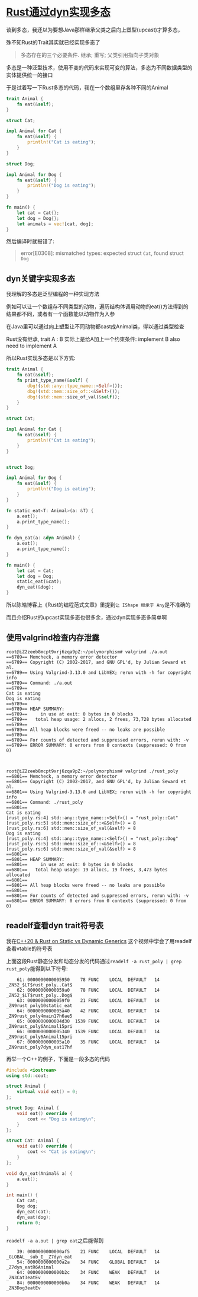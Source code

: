 # [Rust通过dyn实现多态](/2020/09/rust_polymorphism.md)

谈到多态，我还以为要想Java那样继承父类之后向上塑型(upcast)才算多态，

殊不知Rust的Trait其实就已经实现多态了

> 多态存在的三个必要条件. 继承; 重写; 父类引用指向子类对象

多态是一种泛型技术，使用不变的代码来实现可变的算法，多态为不同数据类型的实体提供统一的接口   

于是试着写一下Rust多态的代码，我在一个数组里存各种不同的Animal

```rust
trait Animal {
    fn eat(&self);
}

struct Cat;

impl Animal for Cat {
    fn eat(&self) {
        println!("Cat is eating");
    }
}

struct Dog;

impl Animal for Dog {
    fn eat(&self) {
        println!("Dog is eating");
    }
}

fn main() {
    let cat = Cat{};
    let dog = Dog{};
    let animals = vec![cat, dog];
}
```

然后编译时就报错了: 

> error[E0308]: mismatched types: expected struct `Cat`, found struct `Dog`

## dyn关键字实现多态

我理解的多态是泛型编程的一种实现方法

例如可以让一个数组存不同类型的动物，遍历结构体调用动物的eat()方法得到的结果都不同，或者有一个函数能以动物作为入参

在Java里可以通过向上塑型让不同动物都cast成Animal类，得以通过类型检查

Rust没有继承, trait A : B 实际上是给A加上一个约束条件: implement B also need to implement A

所以Rust实现多态是以下方式:

```rust
trait Animal {
    fn eat(&self);
    fn print_type_name(&self) {
        dbg!(std::any::type_name::<Self>());
        dbg!(std::mem::size_of::<&Self>());
        dbg!(std::mem::size_of_val(&self));
    }
}

struct Cat;

impl Animal for Cat {
    fn eat(&self) {
        println!("Cat is eating");
    }
}


struct Dog;

impl Animal for Dog {
    fn eat(&self) {
        println!("Dog is eating");
    }
}

fn static_eat<T: Animal>(a: &T) {
    a.eat();
    a.print_type_name();
}

fn dyn_eat(a: &dyn Animal) {
    a.eat();
    a.print_type_name();
}

fn main() {
    let cat = Cat;
    let dog = Dog;
    static_eat(&cat);
    dyn_eat(&dog);
}
```

所以陈皓博客上《Rust的编程范式文章》里提到`让 IShape 继承于 Any`是不准确的

而且介绍Rust的upcast实现多态也很多余，通过dyn实现多态多简单啊

## 使用valgrind检查内存泄露

```
root@iZ2zeeb8mcpt9xrj6zqa9pZ:~/polymorphism# valgrind ./a.out 
==6789== Memcheck, a memory error detector
==6789== Copyright (C) 2002-2017, and GNU GPL'd, by Julian Seward et al.
==6789== Using Valgrind-3.13.0 and LibVEX; rerun with -h for copyright info
==6789== Command: ./a.out
==6789== 
Cat is eating
Dog is eating
==6789== 
==6789== HEAP SUMMARY:
==6789==     in use at exit: 0 bytes in 0 blocks
==6789==   total heap usage: 2 allocs, 2 frees, 73,728 bytes allocated
==6789== 
==6789== All heap blocks were freed -- no leaks are possible
==6789== 
==6789== For counts of detected and suppressed errors, rerun with: -v
==6789== ERROR SUMMARY: 0 errors from 0 contexts (suppressed: 0 from 0)



root@iZ2zeeb8mcpt9xrj6zqa9pZ:~/polymorphism# valgrind ./rust_poly 
==6801== Memcheck, a memory error detector
==6801== Copyright (C) 2002-2017, and GNU GPL'd, by Julian Seward et al.
==6801== Using Valgrind-3.13.0 and LibVEX; rerun with -h for copyright info
==6801== Command: ./rust_poly
==6801== 
Cat is eating
[rust_poly.rs:4] std::any::type_name::<Self>() = "rust_poly::Cat"
[rust_poly.rs:5] std::mem::size_of::<&Self>() = 8
[rust_poly.rs:6] std::mem::size_of_val(&self) = 8
Dog is eating
[rust_poly.rs:4] std::any::type_name::<Self>() = "rust_poly::Dog"
[rust_poly.rs:5] std::mem::size_of::<&Self>() = 8
[rust_poly.rs:6] std::mem::size_of_val(&self) = 8
==6801== 
==6801== HEAP SUMMARY:
==6801==     in use at exit: 0 bytes in 0 blocks
==6801==   total heap usage: 19 allocs, 19 frees, 3,473 bytes allocated
==6801== 
==6801== All heap blocks were freed -- no leaks are possible
==6801== 
==6801== For counts of detected and suppressed errors, rerun with: -v
==6801== ERROR SUMMARY: 0 errors from 0 contexts (suppressed: 0 from 0)
```

## readelf查看dyn trait符号表

我在[C++20 & Rust on Static vs Dynamic Generics](https://www.youtube.com/watch?v=olM7o_oYML0)
这个视频中学会了用readelf查看vtable的符号表

上面这段Rust静态分发和动态分发的代码通过`readelf -a rust_poly | grep rust_poly`能得到以下符号:

```
    61: 0000000000005950    78 FUNC    LOCAL  DEFAULT   14 _ZN52_$LT$rust_poly..Cat$
    62: 00000000000059a0    78 FUNC    LOCAL  DEFAULT   14 _ZN52_$LT$rust_poly..Dog$
    63: 00000000000059f0    21 FUNC    LOCAL  DEFAULT   14 _ZN9rust_poly10static_eat
    64: 0000000000005a40    42 FUNC    LOCAL  DEFAULT   14 _ZN9rust_poly4main17h6ae5
    65: 0000000000004d30  1539 FUNC    LOCAL  DEFAULT   14 _ZN9rust_poly6Animal15pri
    66: 0000000000005340  1539 FUNC    LOCAL  DEFAULT   14 _ZN9rust_poly6Animal15pri
    67: 0000000000005a10    35 FUNC    LOCAL  DEFAULT   14 _ZN9rust_poly7dyn_eat17hf
```

再举一个C++的例子，下面是一段多态的代码

```cpp
#include <iostream>
using std::cout;

struct Animal {
	virtual void eat() = 0;
};

struct Dog: Animal {
	void eat() override {
		cout << "Dog is eating\n";
	}	
};

struct Cat: Animal {
	void eat() override {
		cout << "Cat is eating\n";
	}	
};

void dyn_eat(Animal& a) {
	a.eat();
}

int main() {
	Cat cat;
	Dog dog;
	dyn_eat(cat);
	dyn_eat(dog);
	return 0;
}
```

`readelf -a a.out | grep eat`之后能得到

```
    39: 0000000000000af5    21 FUNC    LOCAL  DEFAULT   14 _GLOBAL__sub_I__Z7dyn_eat
    54: 0000000000000a2a    34 FUNC    GLOBAL DEFAULT   14 _Z7dyn_eatR6Animal
    64: 0000000000000b2c    34 FUNC    WEAK   DEFAULT   14 _ZN3Cat3eatEv
    84: 0000000000000b0a    34 FUNC    WEAK   DEFAULT   14 _ZN3Dog3eatEv
```

